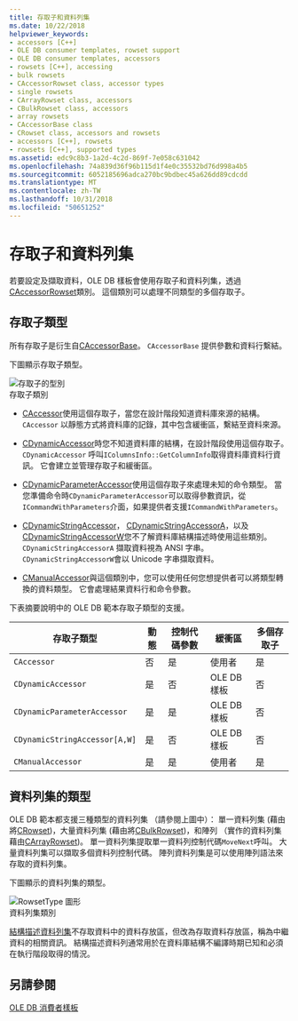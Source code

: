 ```yaml
---
title: 存取子和資料列集
ms.date: 10/22/2018
helpviewer_keywords:
- accessors [C++]
- OLE DB consumer templates, rowset support
- OLE DB consumer templates, accessors
- rowsets [C++], accessing
- bulk rowsets
- CAccessorRowset class, accessor types
- single rowsets
- CArrayRowset class, accessors
- CBulkRowset class, accessors
- array rowsets
- CAccessorBase class
- CRowset class, accessors and rowsets
- accessors [C++], rowsets
- rowsets [C++], supported types
ms.assetid: edc9c8b3-1a2d-4c2d-869f-7e058c631042
ms.openlocfilehash: 74a839d36f96b115d1f4e0c35532bd76d998a4b5
ms.sourcegitcommit: 6052185696adca270bc9bdbec45a626dd89cdcdd
ms.translationtype: MT
ms.contentlocale: zh-TW
ms.lasthandoff: 10/31/2018
ms.locfileid: "50651252"
---
```

# <a name="accessors-and-rowsets"></a>存取子和資料列集

若要設定及擷取資料，OLE DB 樣板會使用存取子和資料列集，透過[CAccessorRowset](../../data/oledb/caccessorrowset-class.md)類別。 這個類別可以處理不同類型的多個存取子。

## <a name="accessor-types"></a>存取子類型

所有存取子是衍生自[CAccessorBase](../../data/oledb/caccessorbase-class.md)。 `CAccessorBase` 提供參數和資料行繫結。

下圖顯示存取子類型。

![存取子的型別](../../data/oledb/media/vcaccessortypes.gif "vcaccessortypes")<br/>
存取子類別

- [CAccessor](../../data/oledb/caccessor-class.md)使用這個存取子，當您在設計階段知道資料庫來源的結構。 `CAccessor` 以靜態方式將資料庫的記錄，其中包含緩衝區，繫結至資料來源。

- [CDynamicAccessor](../../data/oledb/cdynamicaccessor-class.md)時您不知道資料庫的結構，在設計階段使用這個存取子。 `CDynamicAccessor` 呼叫`IColumnsInfo::GetColumnInfo`取得資料庫資料行資訊。 它會建立並管理存取子和緩衝區。

- [CDynamicParameterAccessor](../../data/oledb/cdynamicparameteraccessor-class.md)使用這個存取子來處理未知的命令類型。 當您準備命令時`CDynamicParameterAccessor`可以取得參數資訊，從`ICommandWithParameters`介面，如果提供者支援`ICommandWithParameters`。

- [CDynamicStringAccessor](../../data/oledb/cdynamicstringaccessor-class.md)， [CDynamicStringAccessorA](../../data/oledb/cdynamicstringaccessora-class.md)，以及[CDynamicStringAccessorW](../../data/oledb/cdynamicstringaccessorw-class.md)您不了解資料庫結構描述時使用這些類別。 `CDynamicStringAccessorA` 擷取資料視為 ANSI 字串。`CDynamicStringAccessorW`會以 Unicode 字串擷取資料。

- [CManualAccessor](../../data/oledb/cmanualaccessor-class.md)與這個類別中，您可以使用任何您想提供者可以將類型轉換的資料類型。 它會處理結果資料行和命令參數。

下表摘要說明中的 OLE DB 範本存取子類型的支援。

|存取子類型|動態|控制代碼參數|緩衝區|多個存取子|
|-------------------|-------------|--------------------|------------|------------------------|
|`CAccessor`|否|是|使用者|是|
|`CDynamicAccessor`|是|否|OLE DB 樣板|否|
|`CDynamicParameterAccessor`|是|是|OLE DB 樣板|否|
|`CDynamicStringAccessor[A,W]`|是|否|OLE DB 樣板|否|
|`CManualAccessor`|是|是|使用者|是|

## <a name="rowset-types"></a>資料列集的類型

OLE DB 範本都支援三種類型的資料列集 （請參閱上圖中）： 單一資料列集 (藉由將[CRowset](../../data/oledb/crowset-class.md))，大量資料列集 (藉由將[CBulkRowset](../../data/oledb/cbulkrowset-class.md))，和陣列 （實作的資料列集藉由[CArrayRowset](../../data/oledb/carrayrowset-class.md))。 單一資料列集提取單一資料列控制代碼`MoveNext`呼叫。 大量資料列集可以擷取多個資料列控制代碼。 陣列資料列集是可以使用陣列語法來存取的資料列集。

下圖顯示的資料列集的類型。

![RowsetType 圖形](../../data/oledb/media/vcrowsettypes.gif "vcrowsettypes")<br/>
資料列集類別

[結構描述資料列集](../../data/oledb/obtaining-metadata-with-schema-rowsets.md)不存取資料中的資料存放區，但改為存取資料存放區，稱為中繼資料的相關資訊。 結構描述資料列通常用於在資料庫結構不編譯時期已知和必須在執行階段取得的情況。

## <a name="see-also"></a>另請參閱

[OLE DB 消費者樣板](../../data/oledb/ole-db-consumer-templates-cpp.md)